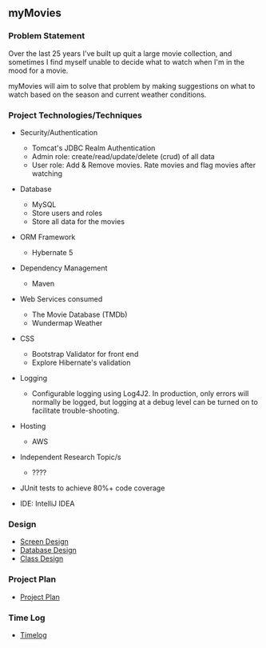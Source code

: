 ## myMovies
### Problem Statement
Over the last 25 years I've built up quit a large movie collection, and sometimes I find myself unable to decide what to watch when I'm in the mood for a movie.

myMovies will aim to solve that problem by making suggestions on what to watch based on the season and current weather conditions.

### Project Technologies/Techniques
* Security/Authentication
	* Tomcat's JDBC Realm Authentication
	* Admin role: create/read/update/delete (crud) of all data
	* User role: Add & Remove movies. Rate movies and flag movies after watching


* Database
	* MySQL
	* Store users and roles
	* Store all data for the movies


* ORM Framework
	* Hybernate 5


* Dependency Management
	* Maven


* Web Services consumed
	* The Movie Database (TMDb)
	* Wundermap Weather


* CSS
	* Bootstrap Validator for front end
   * Explore Hibernate's validation


* Logging
	* Configurable logging using Log4J2. In production, only errors will normally be logged, but logging at a debug level can be turned on to facilitate trouble-shooting.


* Hosting
	* AWS

* Independent Research Topic/s
	* ????

* JUnit tests to achieve 80%+ code coverage

* IDE: IntelliJ IDEA	  



### Design
* [Screen Design](https://github.com/jacquesmatcgithub/myMovies/blob/master/design_documents/page_design.pdf)
* [Database Design](https://github.com/jacquesmatcgithub/myMovies/blob/master/design_documents/data_design.jpeg)
* [Class Design](https://github.com/jacquesmatcgithub/myMovies/blob/master/design_documents/class_design.pdf)


### Project Plan
* [Project Plan](https://github.com/jacquesmatcgithub/myMovies/blob/master/design_documents/project_plan.md)

### Time Log
* [Timelog](https://github.com/jacquesmatcgithub/myMovies/blob/master/design_documents/time_log.md)